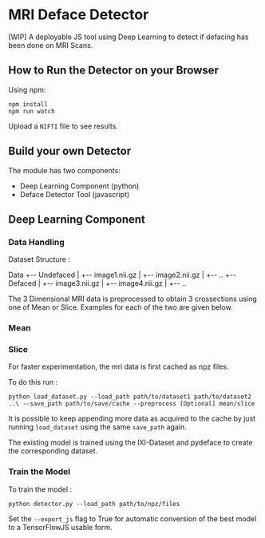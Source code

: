 # MRI Deface Detector

[WIP] A deployable JS tool using Deep Learning to detect if defacing has been done on MRI Scans.

## How to Run the Detector on your Browser

Using npm:


```
npm install
npm run watch
```

Upload a `NIFTI` file to see results.

## Build your own Detector

The module has two components:

- Deep Learning Component (python)
- Deface Detector Tool (javascript)

## Deep Learning Component

### Data Handling

Dataset Structure : 

Data
+-- Undefaced
|	+-- image1.nii.gz 
|	+-- image2.nii.gz 
|	+-- ..
+-- Defaced
|	+-- image3.nii.gz 
|	+-- image4.nii.gz 
|	+-- ..

The 3 Dimensional MRI data is preprocessed to obtain 3 crossections using one of Mean or Slice. Examples for each of the two are given below.

### Mean

### Slice

For faster experimentation, the mri data is first cached as npz files.

To do this run :

`python load_dataset.py --load_path path/to/dataset1 path/to/dataset2 ..\
						--save_path path/to/save/cache
						--preprocess [Optional] mean/slice`

It is possible to keep appending more data as acquired to the cache by just running `load_dataset` using the same `save_path` again.

The existing model is trained using the IXI-Dataset and pydeface to create the corresponding dataset.

### Train the Model

To train the model :

`python detector.py --load_path path/to/npz/files`

Set the `--export_js` flag to True for automatic conversion of the best model to a TensorFlowJS usable form.
